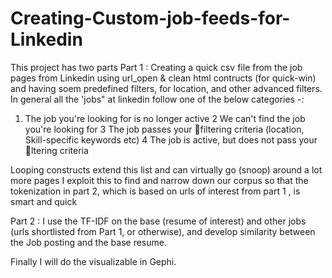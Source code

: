 Creating-Custom-job-feeds-for-Linkedin
======================================

This project has two parts 
Part 1 : Creating a quick csv file from the job pages from Linkedin using url_open & clean html contructs (for quick-win) and having soem predefined filters, for location, and other advanced filters. 
In general all the 'jobs" at linkedin follow one of the below categories -:
1. The job you're looking for is no longer active
2  We can't find the job you're looking for
3  The job passes your filtering criteria (location, Skill-specific keywords etc)
4  The job is active, but does not pass your ltering criteria

Looping constructs extend this list and can virtually go (snoop) around a lot more pages
I exploit this to find and narrow down our corpus so that the tokenization in part 2, which is based on urls of interest from part 1 , is smart and quick

Part 2 : I use the TF-IDF on the base (resume of interest) and other jobs (urls shortlisted from Part 1, or otherwise), and develop similarity between the Job posting and the base resume.

Finally I will do the visualizable in Gephi. 
